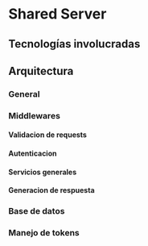 # Shared Server

## Tecnologías involucradas

## Arquitectura

### General

### Middlewares

#### Validacion de requests
#### Autenticacion
#### Servicios generales
#### Generacion de respuesta

### Base de datos

### Manejo de tokens

